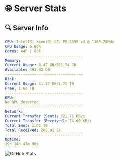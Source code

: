 # 🌐 Server Stats
## 🔍 Server Info
```yaml
CPU: Intel(R) Xeon(R) CPU E5-2699 v4 @ 1360.78MHz
CPU Usage: 6.80%
Cores: 44P | 88T
-----------------------------------
Memory:
Current Usage: 8.47 GB/503.74 GB
Available: 491.82 GB
-----------------------------------
Disk:
Current Usage: 31.27 GB/1.71 TB
Free: 1.60 TB
-----------------------------------
GPU:
No GPU detected
-----------------------------------
Network:
Current Transfer (Sent): 321.71 KB/s
Current Transfer (Received): 74.00 KB/s
Total Sent: 1.01 TB
Total Received: 208.91 GB
-----------------------------------
Uptime:
19d 14h 47m 30s
```
![GitHub Stats](https://img.shields.io/badge/Updated-2025-05-09_07:56:18-blue)